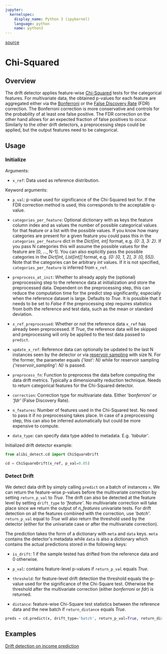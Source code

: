 ```yaml
---
jupyter:
  kernelspec:
    display_name: Python 3 (ipykernel)
    language: python
    name: python3
---
```


[source](../../api/alibi_detect.cd.chisquare.rst)

# Chi-Squared

## Overview

The drift detector applies feature-wise [Chi-Squared](https://en.wikipedia.org/wiki/Chi-squared_test) tests for the categorical features. For multivariate data, the obtained p-values for each feature are aggregated either via the [Bonferroni](https://mathworld.wolfram.com/BonferroniCorrection.html) or the [False Discovery Rate](http://www.math.tau.ac.il/~ybenja/MyPapers/benjamini_hochberg1995.pdf) (FDR) correction. The Bonferroni correction is more conservative and controls for the probability of at least one false positive. The FDR correction on the other hand allows for an expected fraction of false positives to occur. Similarly to the other drift detectors, a preprocessing steps could be applied, but the output features need to be categorical.

## Usage

### Initialize

Arguments:

* `x_ref`: Data used as reference distribution.


Keyword arguments:

* `p_val`: p-value used for significance of the Chi-Squared test for. If the FDR correction method is used, this corresponds to the acceptable q-value.

* `categories_per_feature`: Optional dictionary with as keys the feature column index and as values the number of possible categorical values for that feature or a list with the possible values. If you know how many categories are present for a given feature you could pass this in the `categories_per_feature` dict in the *Dict[int, int]* format, e.g. *{0: 3, 3: 2}*. If you pass N categories this will assume the possible values for the feature are [0, ..., N-1]. You can also explicitly pass the possible categories in the *Dict[int, List[int]]* format, e.g. *{0: [0, 1, 2], 3: [0, 55]}*. Note that the categories can be arbitrary *int* values. If it is not specified, `categories_per_feature` is inferred from `x_ref`.

* `preprocess_at_init`: Whether to already apply the (optional) preprocessing step to the reference data at initialization and store the preprocessed data. Dependent on the preprocessing step, this can reduce the computation time for the predict step significantly, especially when the reference dataset is large. Defaults to *True*. It is possible that it needs to be set to *False* if the preprocessing step requires statistics from both the reference and test data, such as the mean or standard deviation.

* `x_ref_preprocessed`: Whether or not the reference data `x_ref` has already been preprocessed. If *True*, the reference data will be skipped and preprocessing will only be applied to the test data passed to `predict`.

* `update_x_ref`: Reference data can optionally be updated to the last N instances seen by the detector or via [reservoir sampling](https://en.wikipedia.org/wiki/Reservoir_sampling) with size N. For the former, the parameter equals *{'last': N}* while for reservoir sampling *{'reservoir_sampling': N}* is passed.

* `preprocess_fn`: Function to preprocess the data before computing the data drift metrics. Typically a dimensionality reduction technique. Needs to return categorical features for the Chi-Squared detector.

* `correction`: Correction type for multivariate data. Either *'bonferroni'* or *'fdr'* (False Discovery Rate).

* `n_features`: Number of features used in the Chi-Squared test. No need to pass it if no preprocessing takes place. In case of a preprocessing step, this can also be inferred automatically but could be more expensive to compute.

* `data_type`: can specify data type added to metadata. E.g. *'tabular'*.


Initialized drift detector example:

```python
from alibi_detect.cd import ChiSquareDrift

cd = ChiSquareDrift(x_ref, p_val=0.05)
```

### Detect Drift

We detect data drift by simply calling `predict` on a batch of instances `x`. We can return the feature-wise p-values before the multivariate correction by setting `return_p_val` to *True*. The drift can also be detected at the feature level by setting `drift_type` to *'feature'*. No multivariate correction will take place since we return the output of *n_features* univariate tests. For drift detection on all the features combined with the correction, use *'batch'*. `return_p_val` equal to *True* will also return the threshold used by the detector (either for the univariate case or after the multivariate correction).

The prediction takes the form of a dictionary with `meta` and `data` keys. `meta` contains the detector's metadata while `data` is also a dictionary which contains the actual predictions stored in the following keys:

* `is_drift`: 1 if the sample tested has drifted from the reference data and 0 otherwise.

* `p_val`: contains feature-level p-values if `return_p_val` equals *True*.

* `threshold`: for feature-level drift detection the threshold equals the p-value used for the significance of the Chi-Square test. Otherwise the threshold after the multivariate correction (either *bonferroni* or *fdr*) is returned.

* `distance`: feature-wise Chi-Square test statistics between the reference data and the new batch if `return_distance` equals *True*.


```python
preds = cd.predict(x, drift_type='batch', return_p_val=True, return_distance=True)
```

## Examples

[Drift detection on income prediction](../../examples/cd_chi2ks_adult.ipynb)

